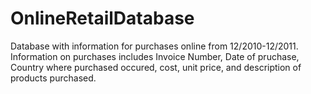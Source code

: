 # OnlineRetailDatabase
Database with information for purchases online from 12/2010-12/2011. Information on purchases includes Invoice Number, Date of pruchase, Country where purchased occured, cost, unit price, and description 
of products purchased. 
